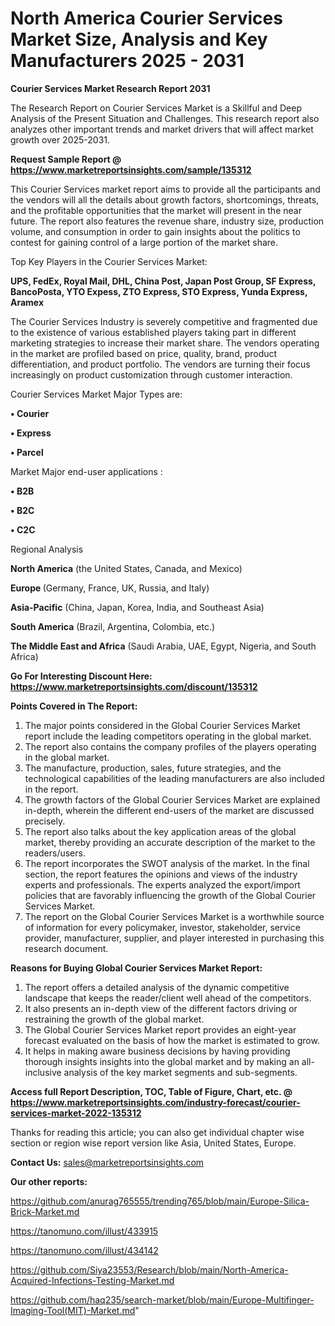 # North America Courier Services Market Size, Analysis and Key Manufacturers 2025 - 2031

<strong>Courier Services Market Research Report 2031</strong>

The Research Report on Courier Services Market is a Skillful and Deep Analysis of the Present Situation and Challenges. This research report also analyzes other important trends and market drivers that will affect market growth over 2025-2031.

<strong>Request Sample Report @ <a href=https://www.marketreportsinsights.com/sample/135312>https://www.marketreportsinsights.com/sample/135312</a></strong>

This Courier Services market report aims to provide all the participants and the vendors will all the details about growth factors, shortcomings, threats, and the profitable opportunities that the market will present in the near future. The report also features the revenue share, industry size, production volume, and consumption in order to gain insights about the politics to contest for gaining control of a large portion of the market share.

Top Key Players in the Courier Services Market:

<strong>UPS, FedEx, Royal Mail, DHL, China Post, Japan Post Group, SF Express, BancoPosta, YTO Expess, ZTO Express, STO Express, Yunda Express, Aramex</strong>

The Courier Services Industry is severely competitive and fragmented due to the existence of various established players taking part in different marketing strategies to increase their market share. The vendors operating in the market are profiled based on price, quality, brand, product differentiation, and product portfolio. The vendors are turning their focus increasingly on product customization through customer interaction.

Courier Services Market Major Types are:

<strong>• Courier

• Express

• Parcel</strong>

Market Major end-user applications :

<strong>• B2B

• B2C

• C2C</strong>

Regional Analysis

</u><strong><b>North America</b></strong> (the United States, Canada, and Mexico)

<strong><b>Europe </b></strong>(Germany, France, UK, Russia, and Italy)

<strong><b>Asia-Pacific</b></strong> (China, Japan, Korea, India, and Southeast Asia)

<strong><b>South America</b></strong> (Brazil, Argentina, Colombia, etc.)

<strong><b>The Middle East and Africa</b></strong> (Saudi Arabia, UAE, Egypt, Nigeria, and South Africa)

<strong>Go For Interesting Discount Here: <a href=https://www.marketreportsinsights.com/discount/135312>https://www.marketreportsinsights.com/discount/135312</a></strong>

<strong>Points Covered in The Report:</strong>
<ol>
  <li>The major points considered in the Global Courier Services Market report include the leading competitors operating in the global market.</li>
  <li>The report also contains the company profiles of the players operating in the global market.</li>
  <li>The manufacture, production, sales, future strategies, and the technological capabilities of the leading manufacturers are also included in the report.</li>
  <li>The growth factors of the Global Courier Services Market are explained in-depth, wherein the different end-users of the market are discussed precisely.</li>
  <li>The report also talks about the key application areas of the global market, thereby providing an accurate description of the market to the readers/users.</li>
  <li>The report incorporates the SWOT analysis of the market. In the final section, the report features the opinions and views of the industry experts and professionals. The experts analyzed the export/import policies that are favorably influencing the growth of the Global Courier Services Market.</li>
  <li>The report on the Global Courier Services Market is a worthwhile source of information for every policymaker, investor, stakeholder, service provider, manufacturer, supplier, and player interested in purchasing this research document.</li>
</ol>
<strong>Reasons for Buying Global Courier Services Market Report:</strong>

<ol>
  <li>The report offers a detailed analysis of the dynamic competitive landscape that keeps the reader/client well ahead of the competitors.</li>
  <li>It also presents an in-depth view of the different factors driving or restraining the growth of the global market.</li>
  <li>The Global Courier Services Market report provides an eight-year forecast evaluated on the basis of how the market is estimated to grow.</li>
  <li>It helps in making aware business decisions by having providing thorough insights insights into the global market and by making an all-inclusive analysis of the key market segments and sub-segments.</li>
</ol>
<strong>Access full Report Description, TOC, Table of Figure, Chart, etc. @ <a href=https://www.marketreportsinsights.com/industry-forecast/courier-services-market-2022-135312>https://www.marketreportsinsights.com/industry-forecast/courier-services-market-2022-135312</a></strong>


Thanks for reading this article; you can also get individual chapter wise section or region wise report version like Asia, United States, Europe.

<strong>Contact Us:</strong>
sales@marketreportsinsights.com

<strong>Our other reports:</strong>

<a href=https://github.com/anurag765555/trending765/blob/main/Europe-Silica-Brick-Market.md>https://github.com/anurag765555/trending765/blob/main/Europe-Silica-Brick-Market.md</a>

<a href=https://tanomuno.com/illust/433915>https://tanomuno.com/illust/433915</a>

<a href=https://tanomuno.com/illust/434142>https://tanomuno.com/illust/434142</a>

<a href=https://github.com/Siya23553/Research/blob/main/North-America-Acquired-Infections-Testing-Market.md>https://github.com/Siya23553/Research/blob/main/North-America-Acquired-Infections-Testing-Market.md</a>

<a href=https://github.com/haq235/search-market/blob/main/Europe-Multifinger-Imaging-Tool(MIT)-Market.md>https://github.com/haq235/search-market/blob/main/Europe-Multifinger-Imaging-Tool(MIT)-Market.md</a>"
